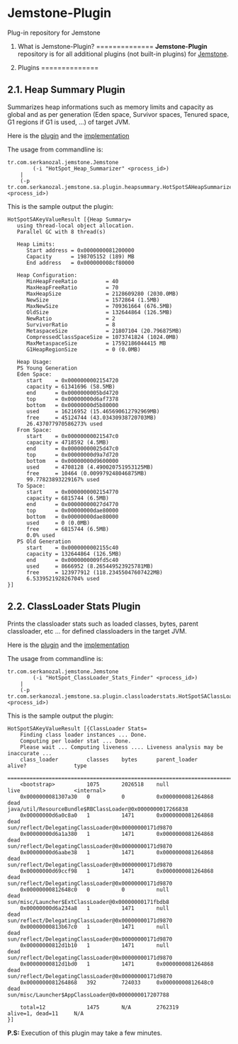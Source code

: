 # Jemstone-Plugin
Plug-in repository for Jemstone

1. What is Jemstone-Plugin?
==============
**Jemstone-Plugin** repository is for all additional plugins (not built-in plugins) for [Jemstone](https://github.com/serkan-ozal/jemstone).

2. Plugins
==============

2.1. Heap Summary Plugin
--------------
Summarizes heap informations such as memory limits and capacity as global and as per generation (Eden space, Survivor spaces, Tenured space, G1 regions if G1 is used, ...) of target JVM.

Here is the [plugin](https://github.com/serkan-ozal/jemstone-plugin/blob/master/src/main/java/tr/com/serkanozal/jemstone/sa/plugin/heapsummary/HotSpotSAHeapSummarizerPlugin.java) and the [implementation](https://github.com/serkan-ozal/jemstone-plugin/blob/master/src/main/java/tr/com/serkanozal/jemstone/sa/plugin/heapsummary/HotSpotSAHeapSummarizerWorker.java)

The usage from commandline is:
```
tr.com.serkanozal.jemstone.Jemstone 
        (-i "HotSpot_Heap_Summarizer" <process_id>) 
	| 
	(-p tr.com.serkanozal.jemstone.sa.plugin.heapsummary.HotSpotSAHeapSummarizerPlugin <process_id>) 
```

This is the sample output the plugin:
```
HotSpotSAKeyValueResult [{Heap Summary=
   using thread-local object allocation.
   Parallel GC with 8 thread(s)
   
   Heap Limits:
      Start address = 0x0000000081200000
      Capacity      = 198705152 (189) MB
      End address   = 0x000000008cf80000
   
   Heap Configuration:
      MinHeapFreeRatio         = 40
      MaxHeapFreeRatio         = 70
      MaxHeapSize              = 2128609280 (2030.0MB)
      NewSize                  = 1572864 (1.5MB)
      MaxNewSize               = 709361664 (676.5MB)
      OldSize                  = 132644864 (126.5MB)
      NewRatio                 = 2
      SurvivorRatio            = 8
      MetaspaceSize            = 21807104 (20.796875MB)
      CompressedClassSpaceSize = 1073741824 (1024.0MB)
      MaxMetaspaceSize         = 17592186044415 MB
      G1HeapRegionSize         = 0 (0.0MB)
   
   Heap Usage:
   PS Young Generation
   Eden Space:
      start    = 0x0000000002154720
      capacity = 61341696 (58.5MB)
      end      = 0x0000000005bd4720
      top      = 0x00000000d6af7378
      bottom   = 0x00000000d5b80000
      used     = 16216952 (15.465690612792969MB)
      free     = 45124744 (43.03430938720703MB)
      26.437077970586273% used
   From Space:
      start    = 0x00000000021547c0
      capacity = 4718592 (4.5MB)
      end      = 0x00000000025d47c0
      top      = 0x00000000d9a7d720
      bottom   = 0x00000000d9600000
      used     = 4708128 (4.490020751953125MB)
      free     = 10464 (0.009979248046875MB)
      99.77823893229167% used
   To Space:
      start    = 0x0000000002154770
      capacity = 6815744 (6.5MB)
      end      = 0x00000000027d4770
      top      = 0x00000000dae80000
      bottom   = 0x00000000dae80000
      used     = 0 (0.0MB)
      free     = 6815744 (6.5MB)
      0.0% used
   PS Old Generation
      start    = 0x0000000002155c40
      capacity = 132644864 (126.5MB)
      end      = 0x0000000009fd5c40
      used     = 8666952 (8.265449523925781MB)
      free     = 123977912 (118.23455047607422MB)
      6.533952192826704% used
}]
```

2.2. ClassLoader Stats Plugin
--------------
Prints the classloader stats such as loaded classes, bytes, parent classloader, etc ... for defined classloaders in the target JVM.

Here is the [plugin](https://github.com/serkan-ozal/jemstone-plugin/blob/master/src/main/java/tr/com/serkanozal/jemstone/sa/plugin/classloaderstats/HotSpotSAClassLoaderStatsPlugin.java) and the [implementation](https://github.com/serkan-ozal/jemstone-plugin/blob/master/src/main/java/tr/com/serkanozal/jemstone/sa/plugin/classloaderstats/HotSpotSAClassLoaderStatsWorker.java)

The usage from commandline is:
```
tr.com.serkanozal.jemstone.Jemstone 
        (-i "HotSpot_ClassLoader_Stats_Finder" <process_id>) 
	| 
	(-p tr.com.serkanozal.jemstone.sa.plugin.classloaderstats.HotSpotSAClassLoaderStatsPlugin <process_id>) 
```

This is the sample output the plugin:
```
HotSpotSAKeyValueResult [{ClassLoader Stats=
	Finding class loader instances ... Done.
	Computing per loader stat ... Done.
	Please wait ... Computing liveness .... Liveness analysis may be inaccurate ...
	class_loader         classes    bytes      parent_loader        alive?               type                
	=================================================================================================
	<bootstrap>          1075       2026518    null                 live                 <internal>          
	0x0000000081307a30   0          0          0x0000000081264868   dead                 java/util/ResourceBundle$RBClassLoader@0x0000000017266838
	0x00000000d6a0c8a0   1          1471       0x0000000081264868   dead                 sun/reflect/DelegatingClassLoader@0x00000000171d9870
	0x00000000d6a1a380   1          1471       0x0000000081264868   dead                 sun/reflect/DelegatingClassLoader@0x00000000171d9870
	0x00000000d6aabe38   1          1471       0x0000000081264868   dead                 sun/reflect/DelegatingClassLoader@0x00000000171d9870
	0x00000000d69ccf98   1          1471       0x0000000081264868   dead                 sun/reflect/DelegatingClassLoader@0x00000000171d9870
	0x00000000812648c0   0          0          null                 dead                 sun/misc/Launcher$ExtClassLoader@0x00000000171fbdb8
	0x00000000d6a234a8   1          1471       null                 dead                 sun/reflect/DelegatingClassLoader@0x00000000171d9870
	0x00000000813b67c0   1          1471       null                 dead                 sun/reflect/DelegatingClassLoader@0x00000000171d9870
	0x00000000812d1b10   1          1471       null                 dead                 sun/reflect/DelegatingClassLoader@0x00000000171d9870
	0x00000000812d1bd0   1          1471       0x0000000081264868   dead                 sun/reflect/DelegatingClassLoader@0x00000000171d9870
	0x0000000081264868   392        724033     0x00000000812648c0   dead                 sun/misc/Launcher$AppClassLoader@0x0000000017207788
	
	total=12             1475       N/A        2762319              alive=1, dead=11     N/A
}]
```

**P.S:** Execution of this plugin may take a few minutes.
